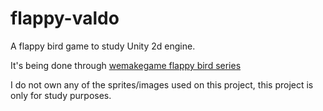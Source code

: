 flappy-valdo
============

A flappy bird game to study Unity 2d engine.

It's being done through [wemakegame flappy bird series](www.youtube.com/playlist?list=PLgecLxzHBSbPXPM93l7eQaEoGk9FRSFjU)

I do not own any of the sprites/images used on this project, this project is only for study purposes.
